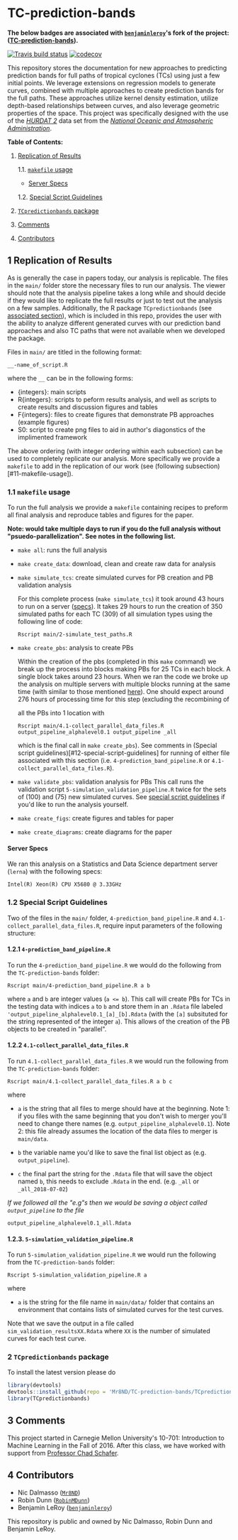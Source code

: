 # TC-prediction-bands

**The below badges are associated with [`benjaminleroy`](https://github.com/benjaminleroy)'s fork of the project: ([TC-prediction-bands](https://github.com/benjaminleroy/TC-prediction-bands)).**

<!-- badges: start -->
[![Travis build status](https://travis-ci.com/benjaminleroy/TC-prediction-bands.svg?branch=master)](https://travis-ci.com/benjaminleroy/TC-prediction-bands)
[![codecov](https://codecov.io/gh/benjaminleroy/TC-prediction-bands/branch/master/graph/badge.svg)](https://codecov.io/gh/benjaminleroy/TC-prediction-bands)
<!-- badges: end -->

This repository stores the documentation for new approaches to predicting
prediction bands for full paths of tropical cyclones (TCs) using just a few initial
points. We leverage extensions on regression models to generate curves,
combined with multiple approaches to create prediction bands for the full paths.
These approaches utilize kernel density estimation, utilize depth-based
relationships between curves, and also leverage geometric properties of the
space. This project was specifically designed with the use of the
[*HURDAT 2*](http://www.aoml.noaa.gov/hrd/hurdat/hurdat2-1851-2015-070616.txt)
data set from the [*National Oceanic and Atmospheric Administration*](
http://www.aoml.noaa.gov/hrd/hurdat/Data_Storm.html).

**Table of Contents:**

1. [Replication of Results](#1-replication-of-results)

    1.1. [`makefile` usage](#11-makefile-usage)
    - [Server Specs](#server-specs)

    1.2. [Special Script Guidelines](#12-special-script-guidelines)

2. [`TCpredictionbands` package](#2-tcpredictionbands-package)
3. [Comments](#3-comments)
4. [Contributors](#4-contributors)

## 1 Replication of Results

As is generally the case in papers today, our analysis is replicable. The files
in the `main/` folder store the necessary files to run our analysis. The viewer
should note that the analysis pipeline takes a long while and should decide if
they would like to replicate the full results or just to test out the analysis
on a few samples. Additionally, the R package `TCpredictionbands` (see
[associated section](#2-tcpredictionbands-package)), which is included in this
repo, provides the user with the ability to analyze different generated
curves with our prediction band approaches and also TC paths that were not
available when we developed the package.

Files in `main/` are titled in the following format:
```{r}
__-name_of_script.R
```
where the `__` can be in the following forms:

- {integers}: main scripts
- R{integers}: scripts to peform results analysis, and well as scripts to
    create results and discussion figures and tables
- F{integers}: files to create figures that demonstrate PB approaches
    (example figures)
- S0: script to create png files to aid in author's diagonstics of the
    implimented framework

The above ordering (with integer ordering within each subsection) can be used
to completely replicate our analysis. More specifically we provide a `makefile`
to add in the replication of our work (see
(following subsection)[#11-makefile-usage]).

### 1.1 `makefile` usage
To run the full analysis we provide a `makefile` containing recipes to preform
all final analysis and reproduce tables and figures for the paper.

**Note: would take multiple days to run if you do the full analysis without
"psuedo-parallelization". See notes in the following list.**

+ `make all`: runs the full analysis
+ `make create_data`: download, clean and create raw data for analysis
+ `make simulate_tcs`: create simulated curves for PB creation and PB validation
    analysis

    For this complete process (`make simulate_tcs`) it took around 43 hours to
    run on a server ([specs](#server-specs)). It takes 29 hours to run the
    creation of 350 simulated paths for each TC (309) of all simulation types
    using the following line of code:
    ```{bash}
    Rscript main/2-simulate_test_paths.R
    ```
+ `make create_pbs`: analysis to create PBs

    Within the creation of the pbs (completed in this `make` command) we break
    up the process into blocks making PBs for 25 TCs in each block. A single
    block takes around 23 hours. When we ran the code we broke up the analysis
    on multiple servers with multiple blocks running at the same time (with
    similar to those mentioned [here](#server-specs)). One should expect around
    276 hours of processing time for this step (excluding the recombining of

    all the PBs into 1 location with
    ```{bash}
    Rscript main/4.1-collect_parallel_data_files.R output_pipeline_alphalevel0.1 output_pipeline _all
    ```

    which is the final call in `make create_pbs`). See comments in
    (Special script guidelines)[#12-special-script-guidelines] for running of either
    file associated with this section (i.e. `4-prediction_band_pipeline.R` or
    `4.1-collect_parallel_data_files.R`).

+ `make validate_pbs`: validation analysis for PBs
    This call runs the validation script `5-simulation_validation_pipeline.R`
    twice for the sets of (100) and (75) new simulated curves. See
    [special script guidelines](#12-special-script-guidelines) if you'd like
    to run the analysis yourself.
+ `make create_figs`: create figures and tables for paper
+ `make create_diagrams`: create diagrams for the paper

#### Server Specs

We ran this analysis on a Statistics and Data Science department server
(`lerna`) with the following specs:

`Intel(R) Xeon(R) CPU X5680 @ 3.33GHz`

### 1.2 Special Script Guidelines
Two of the files in the `main/` folder, `4-prediction_band_pipeline.R` and
`4.1-collect_parallel_data_files.R`, require input parameters of the following
structure:

#### 1.2.1 `4-prediction_band_pipeline.R`

To run the `4-prediction_band_pipeline.R` we would do the following from the
`TC-prediction-bands` folder:
```{bash}
Rscript main/4-prediction_band_pipeline.R a b
```
where `a` and `b` are integer values (`a <= b`). This call will create PBs for
TCs in the testing data with indices `a` to `b` and store them in an `.Rdata`
file labeled `'output_pipeline_alphalevel0.1_[a]_[b].Rdata` (with the `[a]`
subsituted for the string represented of the integer `a`). This allows of the
creation of the PB objects to be created in "parallel".

#### 1.2.2 `4.1-collect_parallel_data_files.R`

To run `4.1-collect_parallel_data_files.R` we would run the following from the
`TC-prediction-bands` folder:

```{bash}
Rscript main/4.1-collect_parallel_data_files.R a b c
```

where

 + `a` is the string that all files to merge should have at the beginning.
 Note 1: if you files with the same beginning that you don't wish to merger
 you'll need to change there names (e.g. `output_pipeline_alphalevel0.1`).
 Note 2: this file already assumes the location of the data files to merger is
 `main/data`.

 + `b` the variable name you'd like to save the final list object as
 (e.g. ` output_pipeline`).

 + `c` the final part the string for the `.Rdata` file that will save the
 object named `b`, this needs to exclude `.Rdata` in the end. (e.g. `_all` or
 `_all_2018-07-02`)

*If we followed all the "e.g"s then we would be saving a object called
`output_pipeline` to the file*
```{bash}
output_pipeline_alphalevel0.1_all.Rdata
```

#### 1.2.3. `5-simulation_validation_pipeline.R`

To run `5-simulation_validation_pipeline.R` we would run the following from the
`TC-prediction-bands` folder:

```{bash}
Rscript 5-simulation_validation_pipeline.R a
```

where

  + `a` is the string for the file name in `main/data/` folder that contains an
  environment that contains lists of simulated curves for the test curves.

Note that we save the output in a file called `sim_validation_resultsXX.Rdata`
where `XX` is the number of simulated curves for each test curve.

### 2 `TCpredictionbands` package

To install the latest version please do

```r
library(devtools)
devtools::install_github(repo = 'Mr8ND/TC-prediction-bands/TCpredictionbands')
library(TCpredictionbands)
```

## 3 Comments
This project started in Carnegie Mellon University's 10-701: Introduction to
Machine Learning in the Fall of 2016. After this class, we have worked with
support from [Professor Chad Schafer](http://www.stat.cmu.edu/~cschafer/).


## 4 Contributors
- Nic Dalmasso ([`Mr8ND`](https://github.com/Mr8ND))
- Robin Dunn  ([`RobinMDunn`](https://github.com/RobinMDunn))
- Benjamin LeRoy ([`benjaminleroy`](https://github.com/benjaminleroy))

This repository is public and owned by Nic Dalmasso, Robin Dunn and Benjamin
LeRoy.


